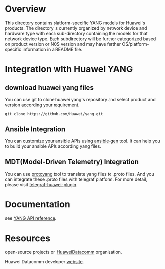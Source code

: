 # **Overview**

This directory contains platform-specific YANG models for Huawei's products. The directory is currently organized by network device and hardware type with each sub-directory containing the models for that network device type. Each subdirectory will be further categorized based on product version or NOS version and may have further OS/platform-specific information in a README file.

# **Integration with Huawei YANG**

## **download huawei yang files**
You can use git to clone huawei yang's repository and select product and version according your requirement.

`git clone https://github.com/Huawei/yang.git`

## **Ansible Integration**

You can customize your ansible APIs using [ansible-gen](https://github.com/HuaweiDatacomm/ansible-gen) tool. It can help you to build your ansible APIs according yang files.

## **MDT(Model-Driven Telemetry) Integration**

You can use [protoyang](https://github.com/HuaweiDatacomm/protoyang) tool to translate yang files to .proto files.
And you can integrate these .proto files with telegraf platform. For more detail, please visit [telegraf-huawei-plugin](https://github.com/HuaweiDatacomm/telegraf-huawei-plugin).

# **Documentation**
see [YANG API reference](https://intl.devzone.huawei.com/en/datacom/network-element/api-center.html).

# **Resources**
open-source projects on [HuaweiDatacomm](https://github.com/HuaweiDatacomm) organization.

Huawei Datacomm developer [website](https://devzone.huawei.com).